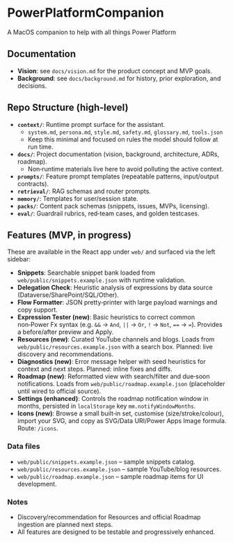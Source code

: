 # PowerPlatformCompanion
A MacOS companion to help with all things Power Platform

## Documentation
- **Vision**: see `docs/vision.md` for the product concept and MVP goals.
- **Background**: see `docs/background.md` for history, prior exploration, and decisions.

## Repo Structure (high‑level)
- **`context/`**: Runtime prompt surface for the assistant.
  - `system.md`, `persona.md`, `style.md`, `safety.md`, `glossary.md`, `tools.json`
  - Keep this minimal and focused on rules the model should follow at run time.
- **`docs/`**: Project documentation (vision, background, architecture, ADRs, roadmap).
  - Non‑runtime materials live here to avoid polluting the active context.
- **`prompts/`**: Feature prompt templates (repeatable patterns, input/output contracts).
- **`retrieval/`**: RAG schemas and router prompts.
- **`memory/`**: Templates for user/session state.
- **`packs/`**: Content pack schemas (snippets, issues, MVPs, licensing).
- **`eval/`**: Guardrail rubrics, red‑team cases, and golden testcases.

## Features (MVP, in progress)

These are available in the React app under `web/` and surfaced via the left sidebar:

- **Snippets**: Searchable snippet bank loaded from `web/public/snippets.example.json` with runtime validation.
- **Delegation Check**: Heuristic analysis of expressions by data source (Dataverse/SharePoint/SQL/Other).
- **Flow Formatter**: JSON pretty‑printer with large payload warnings and copy support.
- **Expression Tester (new)**: Basic heuristics to correct common non‑Power Fx syntax (e.g. `&&` → `And`, `||` → `Or`, `!` → `Not`, `==` → `=`). Provides a before/after preview and Apply.
- **Resources (new)**: Curated YouTube channels and blogs. Loads from `web/public/resources.example.json` with a search box. Planned: live discovery and recommendations.
- **Diagnostics (new)**: Error message helper with seed heuristics for context and next steps. Planned: inline fixes and diffs.
- **Roadmap (new)**: Reformatted view with search/filter and due‑soon notifications. Loads from `web/public/roadmap.example.json` (placeholder until wired to official source).
- **Settings (enhanced)**: Controls the roadmap notification window in months, persisted in `localStorage` key `mm.notifyWindowMonths`.
- **Icons (new)**: Browse a small built‑in set, customise (size/stroke/colour), import your SVG, and copy as SVG/Data URI/Power Apps Image formula. Route: `/icons`.

### Data files

- `web/public/snippets.example.json` – sample snippets catalog.
- `web/public/resources.example.json` – sample YouTube/blog resources.
- `web/public/roadmap.example.json` – sample roadmap items for UI development.

### Notes

- Discovery/recommendation for Resources and official Roadmap ingestion are planned next steps.
- All features are designed to be testable and progressively enhanced.
